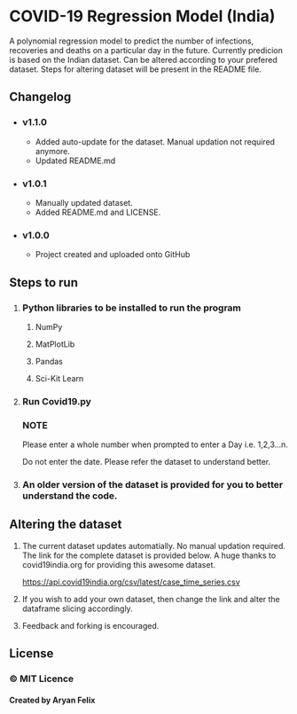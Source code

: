 # COVID-19 Regression Model (India)
 A polynomial regression model to predict the number of infections, recoveries and deaths on a particular day in the future. Currently predicion is based on the Indian dataset. Can be altered according to your prefered dataset. Steps for altering dataset will be present in the README file.

## Changelog
* ### v1.1.0
    * Added auto-update for the dataset. Manual updation not required anymore.
    * Updated README.md
* ### v1.0.1
    * Manually updated dataset.
    * Added README.md and LICENSE.
* ### v1.0.0
    * Project created and uploaded onto GitHub

## Steps to run
1. ### Python libraries to be installed to run the program
    1. NumPy

    2. MatPlotLib

    3. Pandas

    4. Sci-Kit Learn

2. ### Run Covid19.py
    ### **NOTE**
    
    Please enter a whole number when prompted to enter a Day i.e. 1,2,3...n.
    
    Do not enter the date. Please refer the dataset to understand better.

3. ### An older version of the dataset is provided for you to better understand the code.

## Altering the dataset
1. The current dataset updates automatially. No manual updation required. The link for the complete dataset is provided below. A huge thanks to covid19india.org for providing this awesome dataset.

    https://api.covid19india.org/csv/latest/case_time_series.csv

2. If you wish to add your own dataset, then change the link and alter the dataframe slicing accordingly.

3. Feedback and forking is encouraged.

## License
### **© MIT Licence**
#### Created by Aryan Felix